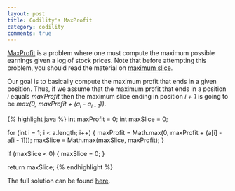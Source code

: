 ```yaml
---
layout: post
title: Codility's MaxProfit
category: codility
comments: true
---
```


[MaxProfit](https://codility.com/demo/take-sample-test/max_profit) is a problem where one must compute the maximum possible earnings given a log of stock prices. Note that before attempting this problem, you should read the material on [maximum slice](https://codility.com/media/train/7-MaxSlice.pdf).

Our goal is to basically compute the maximum profit that ends in a given position. Thus, if we assume that the maximum profit that ends in a position _i_ equals _maxProfit_ then the maximum slice ending in position _i + 1_ is going to be _max(0, maxProfit + (a<sub>i</sub> - a<sub>i - 1</sub>))_.

{% highlight java %}
int maxProfit = 0;
int maxSlice = 0;

for (int i = 1; i < a.length; i++) {
    maxProfit = Math.max(0, maxProfit + (a[i] - a[i - 1]));
    maxSlice = Math.max(maxSlice, maxProfit);
}

if (maxSlice < 0) {
    maxSlice = 0;
}

return maxSlice;
{% endhighlight %}

The full solution can be found [here](https://github.com/luisramalho/codility/blob/master/codility/L7E1MaxProfit.java).
